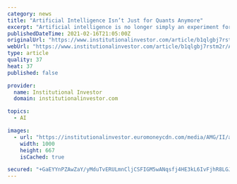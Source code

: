```yaml
---
category: news
title: "Artificial Intelligence Isn’t Just for Quants Anymore"
excerpt: "Artificial intelligence is no longer simply an experiment for traditional asset managers. Firms that have implemented a full range of artificial intelligence techniques — including data mining, signal generation,"
publishedDateTime: 2021-02-16T21:05:00Z
originalUrl: "https://www.institutionalinvestor.com/article/b1qlgbj7rstm2r/Artificial-Intelligence-Isn-t-Just-for-Quants-Anymore"
webUrl: "https://www.institutionalinvestor.com/article/b1qlgbj7rstm2r/Artificial-Intelligence-Isn-t-Just-for-Quants-Anymore"
type: article
quality: 37
heat: 37
published: false

provider:
  name: Institutional Investor
  domain: institutionalinvestor.com

topics:
  - AI

images:
  - url: "https://institutionalinvestor.euromoneycdn.com/media/AMG/II/articles/1/1/1/art_semi_0216.jpg"
    width: 1000
    height: 667
    isCached: true

secured: "+GaEYYnPZAwZaY/yMduTvERULmnCljCSFIGM5wANqsfj4HE3kL6IvFjhR8LGJF6EqwV080vLoM49q2xDnpMG/njBkEvbPXtfjuQ7yidCyyXDoDpbKFSE6m5OqjrkZD4tCiWtoZ3Chi4w5Mq8u7iyOaNhRbEjkpV68BFFyWkr6QhM27dg6kuFC+aUpS6EOLpMMsLknr3cTpcjjH0X3LNUhLTDR+SpcRdTqYLeKkOegMgQ0a6xeoACaOqY4sS96MPPPvt6AqfxeBIyrVDgUZM3SAlQUQ1op98IaP7DN3gXghuMipbflM55jcBrSEXvmTS6RZrL6YUJgGJPUUob9+Kd4wTKM2fJp+hBS8BZsIAxulA=;Kufj7h4N9kkJMAsstQF3uA=="
---
```


